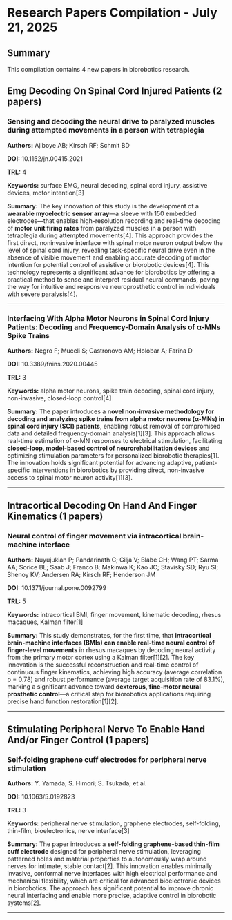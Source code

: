 # Research Papers Compilation - July 21, 2025

## Summary
This compilation contains 4 new papers in biorobotics research.

## Emg Decoding On Spinal Cord Injured Patients (2 papers)

### Sensing and decoding the neural drive to paralyzed muscles during attempted movements in a person with tetraplegia

**Authors:** Ajiboye AB; Kirsch RF; Schmit BD

**DOI:** 10.1152/jn.00415.2021

**TRL:** 4

**Keywords:** surface EMG, neural decoding, spinal cord injury, assistive devices, motor intention[3]

**Summary:** The key innovation of this study is the development of a **wearable myoelectric sensor array**—a sleeve with 150 embedded electrodes—that enables high-resolution recording and real-time decoding of **motor unit firing rates** from paralyzed muscles in a person with tetraplegia during attempted movements[4]. This approach provides the first direct, noninvasive interface with spinal motor neuron output below the level of spinal cord injury, revealing task-specific neural drive even in the absence of visible movement and enabling accurate decoding of motor intention for potential control of assistive or biorobotic devices[4]. This technology represents a significant advance for biorobotics by offering a practical method to sense and interpret residual neural commands, paving the way for intuitive and responsive neuroprosthetic control in individuals with severe paralysis[4].

---

### Interfacing With Alpha Motor Neurons in Spinal Cord Injury Patients: Decoding and Frequency-Domain Analysis of α-MNs Spike Trains

**Authors:** Negro F; Muceli S; Castronovo AM; Holobar A; Farina D

**DOI:** 10.3389/fnins.2020.00445

**TRL:** 3

**Keywords:** alpha motor neurons, spike train decoding, spinal cord injury, non-invasive, closed-loop control[4]

**Summary:** The paper introduces a **novel non-invasive methodology for decoding and analyzing spike trains from alpha motor neurons (α-MNs) in spinal cord injury (SCI) patients**, enabling robust removal of compromised data and detailed frequency-domain analysis[1][3]. This approach allows real-time estimation of α-MN responses to electrical stimulation, facilitating **closed-loop, model-based control of neurorehabilitation devices** and optimizing stimulation parameters for personalized biorobotic therapies[1]. The innovation holds significant potential for advancing adaptive, patient-specific interventions in biorobotics by providing direct, non-invasive access to spinal motor neuron activity[1][3].

---

## Intracortical Decoding On Hand And Finger Kinematics (1 papers)

### Neural control of finger movement via intracortical brain-machine interface

**Authors:** Nuyujukian P; Pandarinath C; Gilja V; Blabe CH; Wang PT; Sarma AA; Sorice BL; Saab J; Franco B; Makinwa K; Kao JC; Stavisky SD; Ryu SI; Shenoy KV; Andersen RA; Kirsch RF; Henderson JM

**DOI:** 10.1371/journal.pone.0092799

**TRL:** 5

**Keywords:** intracortical BMI, finger movement, kinematic decoding, rhesus macaques, Kalman filter[1]

**Summary:** This study demonstrates, for the first time, that **intracortical brain-machine interfaces (BMIs) can enable real-time neural control of finger-level movements** in rhesus macaques by decoding neural activity from the primary motor cortex using a Kalman filter[1][2]. The key innovation is the successful reconstruction and real-time control of continuous finger kinematics, achieving high accuracy (average correlation ρ = 0.78) and robust performance (average target acquisition rate of 83.1%), marking a significant advance toward **dexterous, fine-motor neural prosthetic control**—a critical step for biorobotics applications requiring precise hand function restoration[1][2].

---

## Stimulating Peripheral Nerve To Enable Hand And/or Finger Control (1 papers)

### Self-folding graphene cuff electrodes for peripheral nerve stimulation

**Authors:** Y. Yamada; S. Himori; S. Tsukada; et al.

**DOI:** 10.1063/5.0192823

**TRL:** 3

**Keywords:** peripheral nerve stimulation, graphene electrodes, self-folding, thin-film, bioelectronics, nerve interface[3]

**Summary:** The paper introduces a **self-folding graphene-based thin-film cuff electrode** designed for peripheral nerve stimulation, leveraging patterned holes and material properties to autonomously wrap around nerves for intimate, stable contact[2]. This innovation enables minimally invasive, conformal nerve interfaces with high electrical performance and mechanical flexibility, which are critical for advanced bioelectronic devices in biorobotics. The approach has significant potential to improve chronic neural interfacing and enable more precise, adaptive control in biorobotic systems[2].

---

